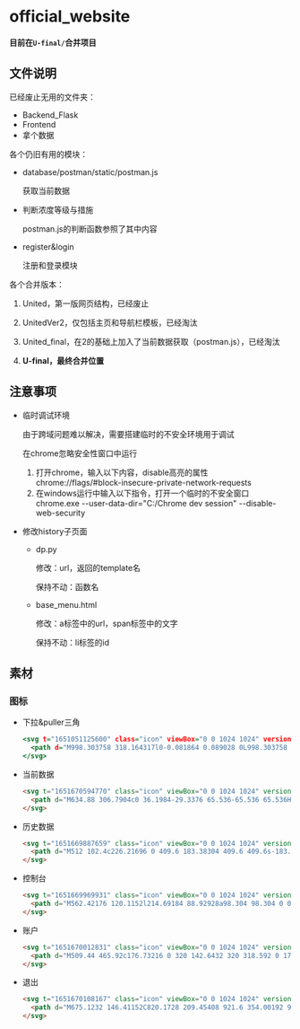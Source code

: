 # official_website

**目前在`U-final/`合并项目**



## 文件说明

已经废止无用的文件夹：

- Backend_Flask
- Frontend
- 拿个数据

各个仍旧有用的模块：

- database/postman/static/postman.js

  获取当前数据

- 判断浓度等级与措施

  postman.js的判断函数参照了其中内容

- register&login

  注册和登录模块

各个合并版本：

1. United，第一版网页结构，已经废止

2. UnitedVer2，仅包括主页和导航栏模板，已经淘汰

3. United_final，在2的基础上加入了当前数据获取（postman.js），已经淘汰

4. **U-final，最终合并位置**



## 注意事项

- 临时调试环境

   由于跨域问题难以解决，需要搭建临时的不安全环境用于调试

   在chrome忽略安全性窗口中运行

   1. 打开chrome，输入以下内容，disable高亮的属性
        chrome://flags/#block-insecure-private-network-requests
   2. 在windows运行中输入以下指令，打开一个临时的不安全窗口
        chrome.exe --user-data-dir="C:/Chrome dev session" --disable-web-security
   
- 修改history子页面

   - dp.py

     修改：url，返回的template名

     保持不动：函数名

   - base_menu.html

     修改：a标签中的url，span标签中的文字

     保持不动：li标签的id



## 素材

### 图标

- 下拉&puller三角

  ```htm
  <svg t="1651051125600" class="icon" viewBox="0 0 1024 1024" version="1.1" xmlns="http://www.w3.org/2000/svg" p-id="1914" width="20" height="20">
  	<path d="M998.303758 318.164317l0-0.081864 0.089028 0L998.303758 318.164317zM103.918791 385.951189l0-67.868737 87.87335 0 322.642305 298.143331L837.068564 318.082452l86.710874 0 0 68.957535L514.433422 765.28261 103.918791 385.951189z" p-id="1915"></path>
  </svg>
  ```

- 当前数据

  ```html
  <svg t="1651670594770" class="icon" viewBox="0 0 1024 1024" version="1.1" xmlns="http://www.w3.org/2000/svg" p-id="3326" width="20" height="20">
  	<path d="M634.88 306.7904c0 36.1984-29.3376 65.536-65.536 65.536H208.896c-36.1984 0-65.536-29.3376-65.536-65.536V224.256C143.36 188.0576 172.6976 158.72 208.896 158.72h360.448c36.1984 0 65.536 29.3376 65.536 65.536v82.5344z m81.92 492.9536c0 36.1984-29.3376 65.536-65.536 65.536H208.896c-36.1984 0-65.536-29.3376-65.536-65.536v-82.5344c0-36.1984 29.3376-65.536 65.536-65.536h442.368c36.1984 0 65.536 29.3376 65.536 65.536v82.5344z m163.84-246.4768c0 36.1984-29.3376 65.536-65.536 65.536H208.896c-36.1984 0-65.536-29.3376-65.536-65.536V470.7328c0-36.1984 29.3376-65.536 65.536-65.536h606.208c36.1984 0 65.536 29.3376 65.536 65.536v82.5344z" fill="#2c2c2c" p-id="3327"></path>
  </svg>
  ```

- 历史数据

  ```html
  <svg t="1651669887659" class="icon" viewBox="0 0 1024 1024" version="1.1" xmlns="http://www.w3.org/2000/svg" p-id="1452" width="20" height="20">
  	<path d="M512 102.4c226.21696 0 409.6 183.38304 409.6 409.6s-183.38304 409.6-409.6 409.6-409.6-183.38304-409.6-409.6 183.38304-409.6 409.6-409.6z m4.096 114.688h-8.192a36.864 36.864 0 0 0-36.864 36.864v253.952c0 11.27424 5.05856 21.36576 13.0304 28.12416 1.4336 3.93216 3.56352 7.68 6.40512 11.07456l163.23584 194.53952a36.864 36.864 0 0 0 51.93728 4.54144l6.27712-5.26336a36.864 36.864 0 0 0 4.54144-51.93728l-163.23584-194.5344a38.3488 38.3488 0 0 0-0.26624-0.31232L552.96 253.952a36.864 36.864 0 0 0-36.864-36.864z" fill="#2c2c2c" p-id="1453"></path>
  </svg>
  ```

- 控制台

  ```html
  <svg t="1651669969931" class="icon" viewBox="0 0 1024 1024" version="1.1" xmlns="http://www.w3.org/2000/svg" p-id="1662" width="20" height="20">
  	<path d="M562.42176 120.1152l214.69184 88.92928a98.304 98.304 0 0 1 53.20192 53.1968l88.9344 214.69696a98.304 98.304 0 0 1 0 75.24352l-88.9344 214.69184a98.304 98.304 0 0 1-53.1968 53.20192l-214.69696 88.9344a98.304 98.304 0 0 1-75.24352 0L272.4864 820.0704a98.304 98.304 0 0 1-53.20192-53.1968l-88.9344-214.69696a98.304 98.304 0 0 1 0-75.24352L219.2896 262.2464a98.304 98.304 0 0 1 53.1968-53.20192l214.69696-88.9344a98.304 98.304 0 0 1 75.24352 0zM524.8 350.55104c-90.58304 0-164.00896 73.42592-164.00896 164.00896s73.42592 164.00896 164.00896 164.00896 164.00896-73.42592 164.00896-164.00896-73.42592-164.00896-164.00896-164.00896z" fill="#2c2c2c" p-id="1663"></path>
  </svg>
  ```

- 账户

  ```html
  <svg t="1651670012831" class="icon" viewBox="0 0 1024 1024" version="1.1" xmlns="http://www.w3.org/2000/svg" p-id="1872" width="20" height="20">
  	<path d="M509.44 465.92c176.73216 0 320 142.6432 320 318.592 0 175.95904-640 175.95904-640 0C189.44 608.5632 332.70784 465.92 509.44 465.92z m-4.10112-368.64c101.95968 0 184.61184 82.52416 184.61184 184.32S607.29856 465.92 505.344 465.92 320.7168 383.39584 320.7168 281.6s82.65728-184.32 184.61696-184.32z m-46.72512 241.52064a13.4656 13.4656 0 0 0-19.08224 0.02048 13.55776 13.55776 0 0 0 0.0256 19.13856c45.63456 45.64992 94.4128 45.64992 139.79648-0.03072a13.55776 13.55776 0 0 0-0.03584-19.13344 13.4656 13.4656 0 0 0-19.08224 0.03584c-34.8416 35.072-66.52928 35.072-101.62176-0.03072z" fill="#2c2c2c" p-id="1873"></path>
  </svg>
  ```

- 退出

  ```html
  <svg t="1651670108167" class="icon" viewBox="0 0 1024 1024" version="1.1" xmlns="http://www.w3.org/2000/svg" p-id="3116" width="20" height="20">
  	<path d="M675.1232 146.41152C820.1728 209.45408 921.6 354.00192 921.6 522.24c0 226.21696-183.38304 409.6-409.6 409.6s-409.6-183.38304-409.6-409.6c0-168.23808 101.4272-312.78592 246.4768-375.82848a165.1712 165.1712 0 0 0-0.67072 11.50464L348.16 161.792V440.32c0 90.48576 73.35424 163.84 163.84 163.84 89.57952 0 162.37056-71.89504 163.81952-161.1264L675.84 440.32V161.792c0-4.52608-0.18432-9.00608-0.54272-13.43488l-0.16896-1.9456zM512 71.68c67.8656 0 122.88 55.0144 122.88 122.88v245.76c0 67.8656-55.0144 122.88-122.88 122.88S389.12 508.1856 389.12 440.32V194.56c0-67.8656 55.0144-122.88 122.88-122.88z" fill="#2c2c2c" p-id="3117"></path>
  </svg>
  ```

  
